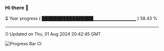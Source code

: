### Hi there 👋

⏳ Year progress { █████████████████▁▁▁▁▁▁▁▁▁▁▁▁▁ } 58.43 %

---

⏰ Updated on Thu, 01 Aug 2024 20:42:45 GMT

![Progress Bar CI](https://github.com/IshwaranRudhara/GIT-ACTION/workflows/Progress%20Bar%20CI/badge.svg)

